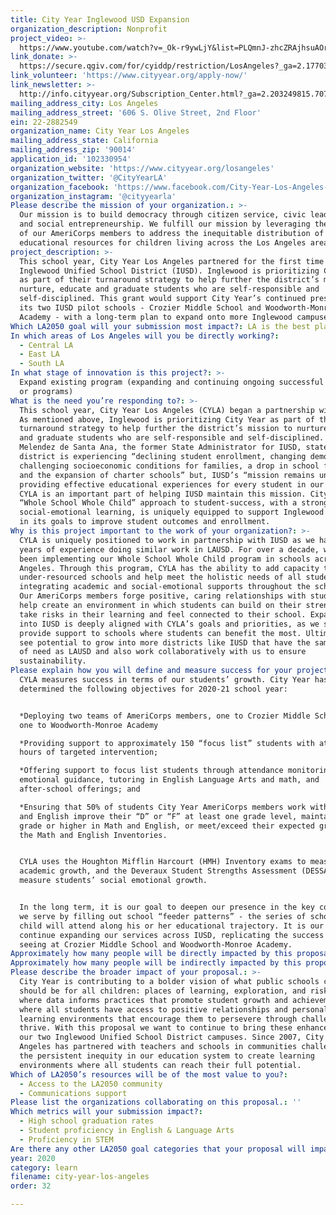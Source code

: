 ```yaml
---
title: City Year Inglewood USD Expansion
organization_description: Nonprofit
project_video: >-
  https://www.youtube.com/watch?v=_Ok-r9ywLjY&list=PLQmnJ-zhcZRAjhsuAOra6lTU9rHZiDAWo&index=1
link_donate: >-
  https://secure.qgiv.com/for/cyiddp/restriction/LosAngeles?_ga=2.177033251.707392047.1584484374-143730428.1540270748
link_volunteer: 'https://www.cityyear.org/apply-now/'
link_newsletter: >-
  http://info.cityyear.org/Subscription_Center.html?_ga=2.203249815.707392047.1584484374-143730428.1540270748
mailing_address_city: Los Angeles
mailing_address_street: '606 S. Olive Street, 2nd Floor'
ein: 22-2882549
organization_name: City Year Los Angeles
mailing_address_state: California
mailing_address_zip: '90014'
application_id: '102330954'
organization_website: 'https://www.cityyear.org/losangeles'
organization_twitter: '@CityYearLA'
organization_facebook: 'https://www.facebook.com/City-Year-Los-Angeles-473497739805451/'
organization_instagram: '@cityyearla'
Please describe the mission of your organization.: >-
  Our mission is to build democracy through citizen service, civic leadership
  and social entrepreneurship. We fulfill our mission by leveraging the service
  of our AmeriCorps members to address the inequitable distribution of
  educational resources for children living across the Los Angeles area.
project_description: >-
  This school year, City Year Los Angeles partnered for the first time with the
  Inglewood Unified School District (IUSD). Inglewood is prioritizing City Year
  as part of their turnaround strategy to help further the district’s mission to
  nurture, educate and graduate students who are self-responsible and
  self-disciplined. This grant would support City Year’s continued presence in
  its two IUSD pilot schools - Crozier Middle School and Woodworth-Monroe
  Academy - with a long-term plan to expand onto more Inglewood campuses.
Which LA2050 goal will your submission most impact?: LA is the best place to LEARN
In which areas of Los Angeles will you be directly working?:
  - Central LA
  - East LA
  - South LA
In what stage of innovation is this project?: >-
  Expand existing program (expanding and continuing ongoing successful projects
  or programs)
What is the need you’re responding to?: >-
  This school year, City Year Los Angeles (CYLA) began a partnership with IUSD.
  As mentioned above, Inglewood is prioritizing City Year as part of their
  turnaround strategy to help further the district’s mission to nurture, educate
  and graduate students who are self-responsible and self-disciplined. Thelma
  Melendez de Santa Ana, the former State Administrator for IUSD, stated the
  district is experiencing “declining student enrollment, changing demographics,
  challenging socioeconomic conditions for families, a drop in school funding,
  and the expansion of charter schools” but, IUSD’s “mission remains unchanged:
  providing effective educational experiences for every student in our care.”
  CYLA is an important part of helping IUSD maintain this mission. City Year’s
  “Whole School Whole Child” approach to student-success, with a strong focus on
  social-emotional learning, is uniquely equipped to support Inglewood Unified
  in its goals to improve student outcomes and enrollment.
Why is this project important to the work of your organization?: >-
  CYLA is uniquely positioned to work in partnership with IUSD as we have 13
  years of experience doing similar work in LAUSD. For over a decade, we have
  been implementing our Whole School Whole Child program in schools across Los
  Angeles. Through this program, CYLA has the ability to add capacity to
  under-resourced schools and help meet the holistic needs of all students by
  integrating academic and social-emotional supports throughout the school day.
  Our AmeriCorps members forge positive, caring relationships with students and
  help create an environment in which students can build on their strengths,
  take risks in their learning and feel connected to their school. Expansion
  into IUSD is deeply aligned with CYLA’s goals and priorities, as we seek to
  provide support to schools where students can benefit the most. Ultimately, we
  see potential to grow into more districts like IUSD that have the same level
  of need as LAUSD and also work collaboratively with us to ensure
  sustainability.  
Please explain how you will define and measure success for your project.: >-
  CYLA measures success in terms of our students’ growth. City Year has
  determined the following objectives for 2020-21 school year:


  *Deploying two teams of AmeriCorps members, one to Crozier Middle School and
  one to Woodworth-Monroe Academy

  *Providing support to approximately 150 “focus list” students with at least 15
  hours of targeted intervention;

  *Offering support to focus list students through attendance monitoring, social
  emotional guidance, tutoring in English Language Arts and math, and
  after-school offerings; and

  *Ensuring that 50% of students City Year AmeriCorps members work with in math
  and English improve their “D” or “F” at least one grade level, maintain a “C”
  grade or higher in Math and English, or meet/exceed their expected growth on
  the Math and English Inventories.


  CYLA uses the Houghton Mifflin Harcourt (HMH) Inventory exams to measure
  academic growth, and the Deveraux Student Strengths Assessment (DESSA), to
  measure students’ social emotional growth.


  In the long term, it is our goal to deepen our presence in the key communities
  we serve by filling out school “feeder patterns” - the series of schools a
  child will attend along his or her educational trajectory. It is our goal to
  continue expanding our services across IUSD, replicating the success we are
  seeing at Crozier Middle School and Woodworth-Monroe Academy.
Approximately how many people will be directly impacted by this proposal?: '150'
Approximately how many people will be indirectly impacted by this proposal?: '1034'
Please describe the broader impact of your proposal.: >-
  City Year is contributing to a bolder vision of what public schools can and
  should be for all children: places of learning, exploration, and risk-taking,
  where data informs practices that promote student growth and achievement and
  where all students have access to positive relationships and personalized
  learning environments that encourage them to persevere through challenges and
  thrive. With this proposal we want to continue to bring these enhancements to
  our two Inglewood Unified School District campuses. Since 2007, City Year Los
  Angeles has partnered with teachers and schools in communities challenged by
  the persistent inequity in our education system to create learning
  environments where all students can reach their full potential.
Which of LA2050’s resources will be of the most value to you?:
  - Access to the LA2050 community
  - Communications support
Please list the organizations collaborating on this proposal.: ''
Which metrics will your submission impact?:
  - High school graduation rates
  - Student proficiency in English & Language Arts
  - Proficiency in STEM
Are there any other LA2050 goal categories that your proposal will impact?: []
year: 2020
category: learn
filename: city-year-los-angeles
order: 32

---
```

